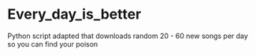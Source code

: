 # Every_day_is_better
Python script adapted that downloads random 20 - 60 new songs per day so you can find your poison

